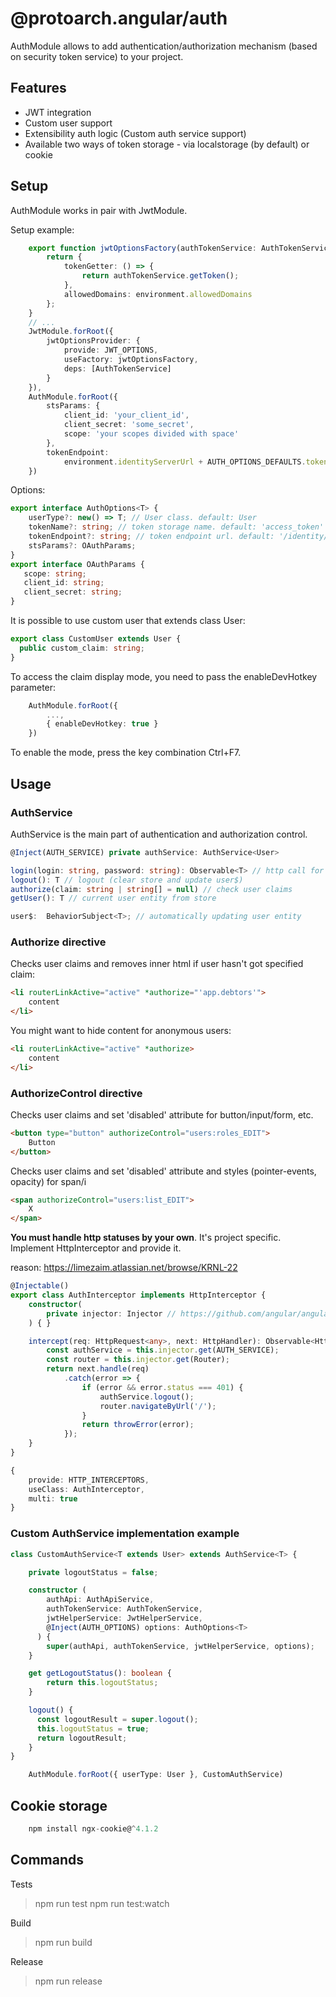 # @protoarch.angular/auth

AuthModule allows to add authentication/authorization mechanism (based on security token service) to your project.

## Features
- JWT integration
- Custom user support
- Extensibility auth logic (Custom auth service support)
- Available two ways of token storage - via localstorage (by default) or cookie  


## Setup
AuthModule works in pair with JwtModule.

Setup example:
```typescript
    export function jwtOptionsFactory(authTokenService: AuthTokenService) {
        return {
            tokenGetter: () => {
                return authTokenService.getToken();
            },
            allowedDomains: environment.allowedDomains
        };
    }
    // ...
    JwtModule.forRoot({
        jwtOptionsProvider: {
            provide: JWT_OPTIONS,
            useFactory: jwtOptionsFactory,
            deps: [AuthTokenService]
        }
    }),
    AuthModule.forRoot({
        stsParams: {
            client_id: 'your_client_id',
            client_secret: 'some_secret',
            scope: 'your scopes divided with space'
        },
        tokenEndpoint:
            environment.identityServerUrl + AUTH_OPTIONS_DEFAULTS.tokenEndpoint 
    })
```

Options:
```typescript
export interface AuthOptions<T> {
    userType?: new() => T; // User class. default: User
    tokenName?: string; // token storage name. default: 'access_token'
    tokenEndpoint?: string; // token endpoint url. default: '/identity/connect/token'
    stsParams?: OAuthParams;
}
export interface OAuthParams {
   scope: string;
   client_id: string;
   client_secret: string;
}
```

It is possible to use custom user that extends class User:
```typescript
export class CustomUser extends User {
  public custom_claim: string;
}
```

To access the claim display mode, you need to pass the enableDevHotkey parameter:
```typescript
    AuthModule.forRoot({
        ...,
        { enableDevHotkey: true }
    })
```
To enable the mode, press the key combination Ctrl+F7.

## Usage

### AuthService

AuthService is the main part of authentication and authorization control.

```typescript
@Inject(AUTH_SERVICE) private authService: AuthService<User>
```

```typescript
login(login: string, password: string): Observable<T> // http call for login and update user
logout(): T // logout (clear store and update user$)
authorize(claim: string | string[] = null) // check user claims
getUser(): T // current user entity from store

user$:  BehaviorSubject<T>; // automatically updating user entity
```
### Authorize directive

Checks user claims and removes inner html if user hasn't got specified claim:
```html
<li routerLinkActive="active" *authorize="'app.debtors'">
    content
</li>
```
You might want to hide content for anonymous users:
```html
<li routerLinkActive="active" *authorize>
    content
</li>
```

### AuthorizeControl directive

Checks user claims and set 'disabled' attribute for button/input/form, etc.
```html
<button type="button" authorizeControl="users:roles_EDIT">
    Button
</button>
```
Checks user claims and set 'disabled' attribute and styles (pointer-events, opacity) for span/i
```html
<span authorizeControl="users:list_EDIT">
    X
</span>
```

**You must handle http statuses by your own**. It's project specific. Implement HttpInterceptor and provide it.

reason: <https://limezaim.atlassian.net/browse/KRNL-22>

```typescript
@Injectable()
export class AuthInterceptor implements HttpInterceptor {
    constructor(
        private injector: Injector // https://github.com/angular/angular/issues/18224
    ) { }

    intercept(req: HttpRequest<any>, next: HttpHandler): Observable<HttpEvent<any>> {
        const authService = this.injector.get(AUTH_SERVICE);
        const router = this.injector.get(Router);
        return next.handle(req)
            .catch(error => {
                if (error && error.status === 401) {
                    authService.logout();
                    router.navigateByUrl('/');
                }
                return throwError(error);
            });
    }
}

```
```typescript
{
    provide: HTTP_INTERCEPTORS,
    useClass: AuthInterceptor,
    multi: true
}
```


### Custom AuthService implementation example

```typescript
class CustomAuthService<T extends User> extends AuthService<T> {

    private logoutStatus = false;

    constructor (
        authApi: AuthApiService,
        authTokenService: AuthTokenService,
        jwtHelperService: JwtHelperService,
        @Inject(AUTH_OPTIONS) options: AuthOptions<T>
      ) {
        super(authApi, authTokenService, jwtHelperService, options);
    }

    get getLogoutStatus(): boolean {
        return this.logoutStatus;
    }

    logout() {
      const logoutResult = super.logout();
      this.logoutStatus = true;
      return logoutResult;
    }
}
```
```typescript
    AuthModule.forRoot({ userType: User }, CustomAuthService)
```

## Cookie storage



```typescript
    npm install ngx-cookie@^4.1.2
```

## Commands

Tests
> npm run test
> npm run test:watch

Build
> npm run build

Release
> npm run release
